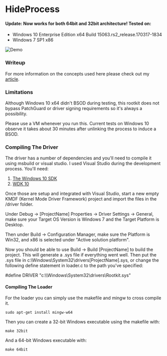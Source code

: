 # HideProcess

#### Update: Now works for both 64bit and 32bit architecture! Tested on: 

 * Windows 10 Enterprise Edition x64 Build 15063.rs2_release.170317-1834
 * Windows 7 SP1 x86

![Demo](https://github.com/landhb/HideProcess/blob/master/img/demo.PNG?raw=true "Demo")

### Writeup

For more information on the concepts used here please check out my [article](http://www.landhb.me/posts/v9eRa/a-basic-windows-dkom-rootkit-pt-1/).

### Limitations

Although Windows 10 x64 didn't BSOD during testing, this rootkit does not bypass PatchGuard or driver signing requirements so it's always a possibility.

Please use a VM whenever you run this. Current tests on Windows 10 observe it takes about 30 minutes after unlinking the process to induce a BSOD.

### Compiling The Driver 

The driver has a number of dependencies and you'll need to compile it using msbuild or visual studio. I used Visual Studio during the development process. You'll need:

1. [The Windows 10 SDK](https://developer.microsoft.com/en-us/windows/downloads/windows-10-sdk)
2. [WDK 10](https://msdn.microsoft.com/en-us/library/windows/hardware/ff557573(v=vs.85).aspx)

Once those are setup and integrated with Visual Studio, start a new empty KMDF (Kernel Mode Driver Framework) project and import the files in the /driver folder. 

Under Debug -> [ProjectName] Properties -> Driver Settings -> General, make sure your Target OS Version is Windows 7 and the Target Platform is Desktop.

Then under Build -> Configuration Manager, make sure the Platform is Win32, and x86 is selected under "Active solution platform".

Now you should be able to use Build -> Build [ProjectName] to build the project. This will generate a .sys file if everything went well. Then put the .sys file in c:\Windows\System32\drivers\[ProjectName].sys, or change the following define statement in loader.c to the path you've specified:

#define DRIVER "c:\\\\Windows\\System32\\drivers\\Rootkit.sys"

#### Compiling The Loader

For the loader you can simply use the makefile and mingw to cross compile it. 

```
sudo apt-get install mingw-w64
```

Then you can create a 32-bit Windows executable using the makefile with:

```
make 32bit
```

And a 64-bit Windows executable with:

```
make 64bit
```
